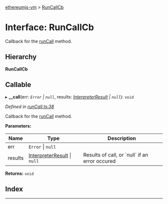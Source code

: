[ethereumjs-vm](../README.md) > [RunCallCb](../interfaces/runcallcb.md)

# Interface: RunCallCb

Callback for the [runCall](../classes/vm.md#runcall) method.

## Hierarchy

**RunCallCb**

## Callable
▸ **__call**(err: *`Error` \| `null`*, results: *[InterpreterResult](interpreterresult.md) \| `null`*): `void`

*Defined in [runCall.ts:38](https://github.com/ethereumjs/ethereumjs-vm/blob/06d36f3/lib/runCall.ts#L38)*

Callback for the [runCall](../classes/vm.md#runcall) method.

**Parameters:**

| Name | Type | Description |
| ------ | ------ | ------ |
| err | `Error` \| `null` |
| results | [InterpreterResult](interpreterresult.md) \| `null` |  Results of call, or \`null\` if an error occured |

**Returns:** `void`

## Index

---

